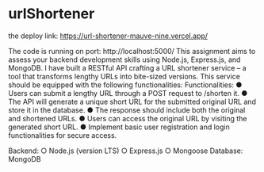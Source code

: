 # urlShortener

the deploy link:   https://url-shortener-mauve-nine.vercel.app/

The code is running on port: http://localhost:5000/
This assignment aims to assess your backend development skills using Node.js, Express.js, and MongoDB. I have built a RESTful API crafting a URL shortener service – a tool that transforms lengthy URLs into bite-sized versions. This service should be equipped with the following functionalities: 
Functionalities: 
● Users can submit a lengthy URL through a POST request to /shorten it. 
● The API will generate a unique short URL for the submitted original URL and store it in the database. 
● The response should include both the original and shortened URLs. 
● Users can access the original URL by visiting the generated short URL. 
● Implement basic user registration and login functionalities for secure access. 

Backend: 
○ Node.js (version LTS) 
○ Express.js 
○ Mongoose 
Database: MongoDB 
